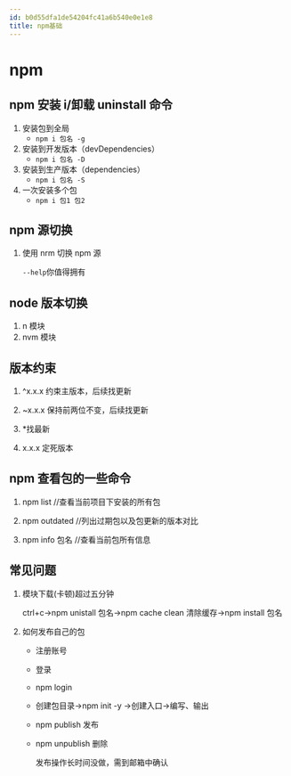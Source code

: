 ```yaml
---
id: b0d55dfa1de54204fc41a6b540e0e1e8
title: npm基础
---
```


# npm

## npm 安装 i/卸载 uninstall 命令

1. 安装包到全局
   - `npm i 包名 -g`
2. 安装到开发版本（devDependencies）
   - `npm i 包名 -D`
3. 安装到生产版本（dependencies）
   - `npm i 包名 -S`
4. 一次安装多个包
   - `npm i 包1 包2`

## npm 源切换

1. 使用 nrm 切换 npm 源

   `--help`你值得拥有

## node 版本切换

1. n 模块
2. nvm 模块

## 版本约束

1. ^x.x.x 约束主版本，后续找更新

2. ~x.x.x 保持前两位不变，后续找更新

3. \*找最新

4. x.x.x 定死版本

## npm 查看包的一些命令

1. npm list //查看当前项目下安装的所有包

2. npm outdated //列出过期包以及包更新的版本对比

3. npm info 包名 //查看当前包所有信息

## 常见问题

1. 模块下载(卡顿)超过五分钟

   ctrl+c->npm unistall 包名->npm cache clean 清除缓存->npm install 包名

2. 如何发布自己的包

   - 注册账号

   - 登录

   - npm login

   - 创建包目录->npm init -y ->创建入口->编写、输出

   - npm publish 发布

   - npm unpublish 删除

     发布操作长时间没做，需到邮箱中确认
